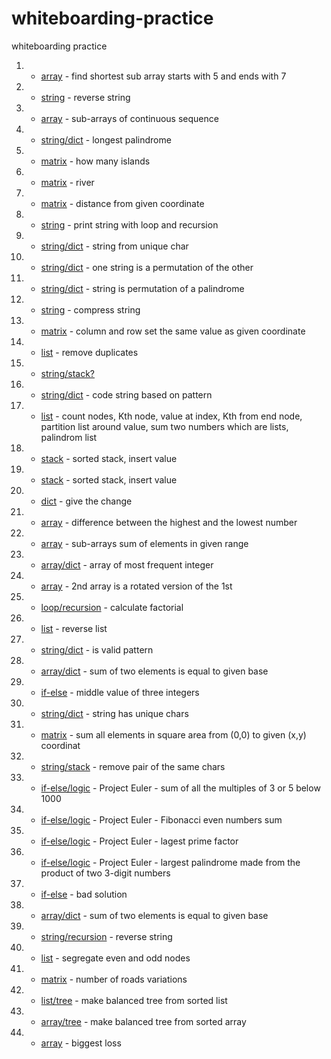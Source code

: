 # whiteboarding-practice
whiteboarding practice


1. - [array](https://github.com/JennyShalai/whiteboarding-practice/blob/master/task-1-find-sortest-subarray.playground/Contents.swift) - find shortest sub array starts with 5 and ends with 7
2. - [string](https://github.com/JennyShalai/whiteboarding-practice/blob/master/task-2-revers%20string.playground/Contents.swift) - reverse string
3. - [array](https://github.com/JennyShalai/whiteboarding-practice/blob/master/task-3-consecutive-segments.playground/Contents.swift) - sub-arrays of continuous sequence
4. - [string/dict](https://github.com/JennyShalai/whiteboarding-practice/blob/master/task-4-longest-palindrome.playground/Contents.swift) - longest palindrome
5. - [matrix](https://github.com/JennyShalai/whiteboarding-practice/blob/master/task-5-find-islands-2D-matrix.playground/Contents.swift) - how many islands
6. - [matrix](https://github.com/JennyShalai/whiteboarding-practice/tree/master/task-6-matrix-river.playground) - river
7. - [matrix](https://github.com/JennyShalai/whiteboarding-practice/blob/master/task-7-matrix-how-far.playground/Contents.swift) - distance from given coordinate
8. - [string](https://github.com/JennyShalai/whiteboarding-practice/blob/master/task-8-print-recursion.playground/Contents.swift) - print string with loop and recursion
9. - [string/dict](https://github.com/JennyShalai/whiteboarding-practice/blob/master/task-9-string-is-unique-chars.playground/Contents.swift) - string from unique char
10. - [string/dict](https://github.com/JennyShalai/whiteboarding-practice/blob/master/task-10-are-two-strings-permutation.playground/Contents.swift) - one string is a permutation of the other
11. - [string/dict](https://github.com/JennyShalai/whiteboarding-practice/blob/master/task-11-is-string-permutation-palindrom.playground/Contents.swift) - string is permutation of a palindrome
12. - [string](https://github.com/JennyShalai/whiteboarding-practice/blob/master/task-12-string-compression.playground/Contents.swift) - compress string
13. - [matrix](https://github.com/JennyShalai/whiteboarding-practice/blob/master/task-13-matrix-row-col-same-number.playground/Contents.swift) - column and row set the same value as given coordinate
14. - [list](https://github.com/JennyShalai/whiteboarding-practice/blob/master/task-14-linked-list-del-duplicates.playground/Contents.swift) - remove duplicates
15. - [string/stack?](https://github.com/JennyShalai/whiteboarding-practice/blob/master/task-15-brackets-validation.playground/Contents.swift)
16. - [string/dict](https://github.com/JennyShalai/whiteboarding-practice/blob/master/task-16-coder-string.playground/Contents.swift) - code string based on pattern 
17. - [list](https://github.com/JennyShalai/whiteboarding-practice/blob/master/task-17-list-count-and-ith-index.playground/Contents.swift) - count nodes, Kth node, value at index, Kth from end node, partition list around value, sum two numbers which are lists, palindrom list
18. - [stack](https://github.com/JennyShalai/whiteboarding-practice/blob/master/task-19-stack-sorted-insert-value.playground/Contents.swift) - sorted stack, insert value
19. - [stack](https://github.com/JennyShalai/whiteboarding-practice/blob/master/task-19-stack-sorted-insert-value.playground/Contents.swift) - sorted stack, insert value
20. - [dict](https://github.com/JennyShalai/whiteboarding-practice/blob/master/task-20-give-change.playground/Contents.swift) - give the change
21. - [array](https://github.com/JennyShalai/whiteboarding-practice/blob/master/task-21-array-medium.playground/Contents.swift) - difference between the highest and the lowest number
22. - [array](https://github.com/JennyShalai/whiteboarding-practice/blob/master/task-22-subarrays-with-sum-in-range.playground/Contents.swift) - sub-arrays sum of elements in given range
23. - [array/dict](https://github.com/JennyShalai/whiteboarding-practice/blob/master/task-23-array-frequent-integer.playground/Contents.swift) - array of most frequent integer
24. - [array](https://github.com/JennyShalai/whiteboarding-practice/blob/master/task-24-two-arrays-rotated-vertion.playground/Contents.swift) - 2nd array is a rotated version of the 1st
25. - [loop/recursion](https://github.com/JennyShalai/whiteboarding-practice/blob/master/task-25-n!.playground/Contents.swift) - calculate factorial 
26. - [list](https://github.com/JennyShalai/whiteboarding-practice/blob/master/task-26-reverse-list.playground/Contents.swift) - reverse list
27. - [string/dict](https://github.com/JennyShalai/whiteboarding-practice/blob/master/task-27-isValid-pattern.playground/Contents.swift) - is valid pattern
27. - [array/dict](https://github.com/JennyShalai/whiteboarding-practice/blob/master/task-27-sum%3D%3Dbase-in-array.playground/Contents.swift) - sum of two elements is equal to given base
28. - [if-else](https://github.com/JennyShalai/whiteboarding-practice/blob/master/task-28-who-is-middle-from-three.playground/Contents.swift) - middle value of three integers
29. - [string/dict](https://github.com/JennyShalai/whiteboarding-practice/blob/master/task-29-string-from-unique-chars.playground/Contents.swift) - string has unique chars
30. - [matrix](https://github.com/JennyShalai/whiteboarding-practice/blob/master/task-30-matriz-sum-from-0.0-to-x.playground/Contents.swift) - sum all elements in square area from (0,0) to given (x,y) coordinat
31. - [string/stack](https://github.com/JennyShalai/whiteboarding-practice/blob/master/task-31-delete-equal-char-pairs.playground/Contents.swift) - remove pair of the same chars
32. - [if-else/logic](https://github.com/JennyShalai/whiteboarding-practice/blob/master/task-32-Multiples-Of-3-and-5.playground/Contents.swift) - Project Euler - sum of all the multiples of 3 or 5 below 1000
33. - [if-else/logic](https://github.com/JennyShalai/whiteboarding-practice/blob/master/task-33-Fibonacci-Sum-Even-Numbers.playground/Contents.swift) - Project Euler - Fibonacci even numbers sum
34. - [if-else/logic](https://github.com/JennyShalai/whiteboarding-practice/blob/master/task-34-largest-prime-factor.playground/Contents.swift) - Project Euler - lagest prime factor
35. - [if-else/logic](https://github.com/JennyShalai/whiteboarding-practice/blob/master/task-35-max-palindrom-6-digits-number.playground/Contents.swift) - Project Euler - largest palindrome made from the product of two 3-digit numbers
36. - [if-else]() - bad solution
37. - [array/dict](https://github.com/JennyShalai/whiteboarding-practice/blob/master/task-37-array-two-elem-sum-given-number.playground/Contents.swift) - sum of two elements is equal to given base
38. - [string/recursion](https://github.com/JennyShalai/whiteboarding-practice/blob/master/task-38-string-reverse-iteratively-recursively.playground/Contents.swift) - reverse string
39. - [list](https://github.com/JennyShalai/whiteboarding-practice/blob/master/task-39-Segregate-even-and-odd-nodes-linked-list.playground/Contents.swift) - segregate even and odd nodes
40. - [matrix](https://github.com/JennyShalai/whiteboarding-practice/blob/master/task-40-matrix-N-roads-variations.playground/Contents.swift) - number of roads variations
41. - [list/tree](https://github.com/JennyShalai/whiteboarding-practice/blob/master/task-41-make-tree-from-list-sorted.playground/Contents.swift) - make balanced tree from sorted list
42. - [array/tree](https://github.com/JennyShalai/whiteboarding-practice/blob/master/task-42-make-tree-from%20array-sorted.playground/Contents.swift) - make balanced tree from sorted array
43. - [array](https://github.com/JennyShalai/whiteboarding-practice/blob/master/task-43-array-biggest-loss.playground/Contents.swift) - biggest loss
